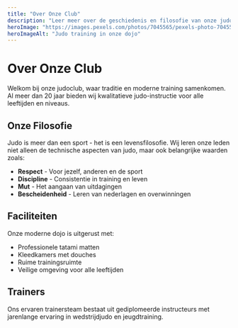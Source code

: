 ```yaml
---
title: "Over Onze Club"
description: "Leer meer over de geschiedenis en filosofie van onze judoclub"
heroImage: "https://images.pexels.com/photos/7045565/pexels-photo-7045565.jpeg?auto=compress&cs=tinysrgb&w=800"
heroImageAlt: "Judo training in onze dojo"
---
```


# Over Onze Club

Welkom bij onze judoclub, waar traditie en moderne training samenkomen. Al meer dan 20 jaar bieden wij kwalitatieve judo-instructie voor alle leeftijden en niveaus.

## Onze Filosofie

Judo is meer dan een sport - het is een levensfilosofie. Wij leren onze leden niet alleen de technische aspecten van judo, maar ook belangrijke waarden zoals:

- **Respect** - Voor jezelf, anderen en de sport
- **Discipline** - Consistentie in training en leven
- **Mut** - Het aangaan van uitdagingen
- **Bescheidenheid** - Leren van nederlagen en overwinningen

## Faciliteiten

Onze moderne dojo is uitgerust met:
- Professionele tatami matten
- Kleedkamers met douches
- Ruime trainingsruimte
- Veilige omgeving voor alle leeftijden

## Trainers

Ons ervaren trainersteam bestaat uit gediplomeerde instructeurs met jarenlange ervaring in wedstrijdjudo en jeugdtraining.